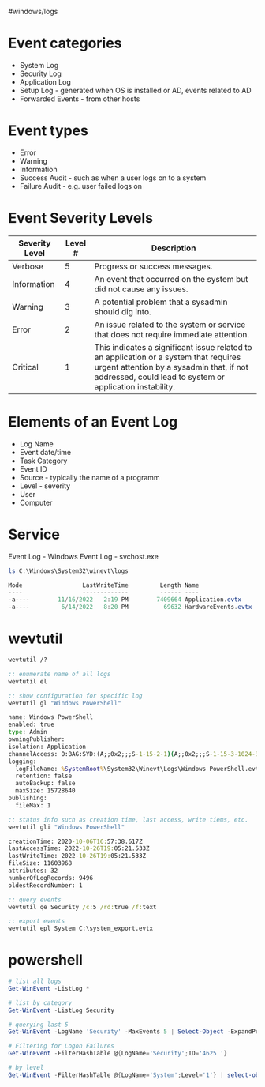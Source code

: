 #windows/logs
# Event categories
* System Log
* Security Log
* Application Log
* Setup Log - generated when OS is installed or AD, events related to AD 
* Forwarded Events - from other hosts
# Event types
* Error
* Warning
* Information
* Success Audit - such as when a user logs on to a system
* Failure Audit - e.g. user failed logs on
# Event Severity Levels
| Severity Level | Level # | Description                                                                                                                                                                                    |
| -------------- | ------- | ---------------------------------------------------------------------------------------------------------------------------------------------------------------------------------------------- |
| Verbose        | 5       | Progress or success messages.                                                                                                                                                                  |
| Information    | 4       | An event that occurred on the system but did not cause any issues.                                                                                                                             |
| Warning        | 3       | A potential problem that a sysadmin should dig into.                                                                                                                                           |
| Error          | 2       | An issue related to the system or service that does not require immediate attention.                                                                                                           |
| Critical       | 1       | This indicates a significant issue related to an application or a system that requires urgent attention by a sysadmin that, if not addressed, could lead to system or application instability. |
# Elements of an Event Log
* Log Name
* Event date/time
* Task Category
* Event ID
* Source - typically the name of a programm
* Level - severity
* User
* Computer

# Service
Event Log - Windows Event Log -  svchost.exe
```powershell
ls C:\Windows\System32\winevt\logs

Mode                 LastWriteTime         Length Name
----                 -------------         ------ ----
-a----        11/16/2022   2:19 PM        7409664 Application.evtx
-a----         6/14/2022   8:20 PM          69632 HardwareEvents.evtx
```

# wevtutil
```cmd
wevtutil /?

:: enumerate name of all logs
wevtutil el

:: show configuration for specific log
wevtutil gl "Windows PowerShell"

name: Windows PowerShell
enabled: true
type: Admin
owningPublisher:
isolation: Application
channelAccess: O:BAG:SYD:(A;;0x2;;;S-1-15-2-1)(A;;0x2;;;S-1-15-3-1024-3153509613-960666767-3724611135-2725662640-12138253-543910227-1950414635-4190290187)(A;;0xf0007;;;SY)(A;;0x7;;;BA)(A;;0x7;;;SO)(A;;0x3;;;IU)(A;;0x3;;;SU)(A;;0x3;;;S-1-5-3)(A;;0x3;;;S-1-5-33)(A;;0x1;;;S-1-5-32-573)
logging:
  logFileName: %SystemRoot%\System32\Winevt\Logs\Windows PowerShell.evtx
  retention: false
  autoBackup: false
  maxSize: 15728640
publishing:
  fileMax: 1

:: status info such as creation time, last access, write tiems, etc.
wevtutil gli "Windows PowerShell"

creationTime: 2020-10-06T16:57:38.617Z
lastAccessTime: 2022-10-26T19:05:21.533Z
lastWriteTime: 2022-10-26T19:05:21.533Z
fileSize: 11603968
attributes: 32
numberOfLogRecords: 9496
oldestRecordNumber: 1

:: query events
wevtutil qe Security /c:5 /rd:true /f:text

:: export events
wevtutil epl System C:\system_export.evtx
```
# powershell
```powershell
# list all logs
Get-WinEvent -ListLog *

# list by category
Get-WinEvent -ListLog Security

# querying last 5
Get-WinEvent -LogName 'Security' -MaxEvents 5 | Select-Object -ExpandProperty Message

# Filtering for Logon Failures
Get-WinEvent -FilterHashTable @{LogName='Security';ID='4625 '}

# by level
Get-WinEvent -FilterHashTable @{LogName='System';Level='1'} | select-object -ExpandProperty Message


